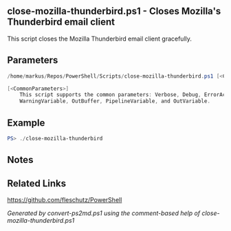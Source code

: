 ## close-mozilla-thunderbird.ps1 - Closes Mozilla's Thunderbird email client

This script closes the Mozilla Thunderbird email client gracefully.

## Parameters
```powershell
/home/markus/Repos/PowerShell/Scripts/close-mozilla-thunderbird.ps1 [<CommonParameters>]

[<CommonParameters>]
    This script supports the common parameters: Verbose, Debug, ErrorAction, ErrorVariable, WarningAction, 
    WarningVariable, OutBuffer, PipelineVariable, and OutVariable.
```

## Example
```powershell
PS> ./close-mozilla-thunderbird

```

## Notes

## Related Links
https://github.com/fleschutz/PowerShell

*Generated by convert-ps2md.ps1 using the comment-based help of close-mozilla-thunderbird.ps1*
